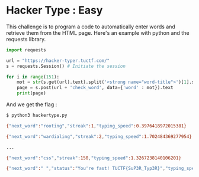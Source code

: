 <h1> Hacker Type : Easy </h1>

  <p> This challenge is to program a code to automatically enter words and retrieve them from the HTML page. Here's an example with python and the requests library.</p>

  ```python
  import requests

  url = "https://hacker-typer.tuctf.com/"
  s = requests.Session() # Initiate the session

  for i in range(151):
      mot = str(s.get(url).text).split('<strong name="word-title">')[1].split("</strong>")[0] # Get the word
      page = s.post(url + 'check_word', data={'word' : mot}).text
      print(page)
  ```

  <p> And we get the flag :</p>

```bash
$ python3 hackertype.py

{"next_word":"rooting","streak":1,"typing_speed":0.3976418972015381}

{"next_word":"wardialing","streak":2,"typing_speed":1.702484369277954}

...

{"next_word":"css","streak":150,"typing_speed":1.3267238140106201}

{"next_word":" ","status":"You're fast! TUCTF{SuP3R_Typ3R}","typing_speed":0}
```

